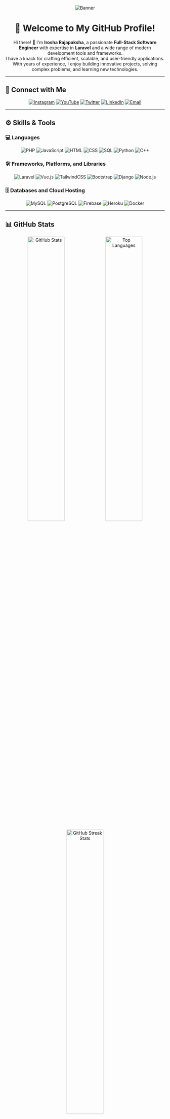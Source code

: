 <div align="center">

![Banner](https://via.placeholder.com/1200x300?text=Welcome+to+My+World+of+Code!)  

# 🌟 Welcome to My GitHub Profile!  

Hi there! 👋 I'm **Irosha Rajapaksha**, a passionate **Full-Stack Software Engineer** with expertise in **Laravel** and a wide range of modern development tools and frameworks.  
I have a knack for crafting efficient, scalable, and user-friendly applications. With years of experience, I enjoy building innovative projects, solving complex problems, and learning new technologies.

</div>  

---

## 🔗 **Connect with Me**

<div align="center">  
<a href="https://instagram.com/your-username" target="_blank"><img src="https://img.shields.io/badge/Instagram-%23E4405F.svg?style=for-the-badge&logo=instagram&logoColor=white" alt="Instagram" /></a>  
<a href="https://youtube.com/your-username" target="_blank"><img src="https://img.shields.io/badge/YouTube-%23FF0000.svg?style=for-the-badge&logo=youtube&logoColor=white" alt="YouTube" /></a>  
<a href="https://twitter.com/your-username" target="_blank"><img src="https://img.shields.io/badge/Twitter-%231DA1F2.svg?style=for-the-badge&logo=twitter&logoColor=white" alt="Twitter" /></a>  
<a href="https://linkedin.com/in/your-username" target="_blank"><img src="https://img.shields.io/badge/LinkedIn-%230A66C2.svg?style=for-the-badge&logo=linkedin&logoColor=white" alt="LinkedIn" /></a>  
<a href="mailto:your-email@example.com" target="_blank"><img src="https://img.shields.io/badge/Email-%23D14836.svg?style=for-the-badge&logo=gmail&logoColor=white" alt="Email" /></a>  
</div>

---

## ⚙️ **Skills & Tools**  

### 💻 **Languages**
<div align="center">  
<img src="https://img.shields.io/badge/PHP-%23777BB4.svg?style=for-the-badge&logo=php&logoColor=white" alt="PHP" />  
<img src="https://img.shields.io/badge/JavaScript-%23F7DF1E.svg?style=for-the-badge&logo=javascript&logoColor=black" alt="JavaScript" />  
<img src="https://img.shields.io/badge/HTML-%23E34F26.svg?style=for-the-badge&logo=html5&logoColor=white" alt="HTML" />  
<img src="https://img.shields.io/badge/CSS-%231572B6.svg?style=for-the-badge&logo=css3&logoColor=white" alt="CSS" />  
<img src="https://img.shields.io/badge/SQL-%2300758F.svg?style=for-the-badge&logo=mysql&logoColor=white" alt="SQL" />  
<img src="https://img.shields.io/badge/Python-%233776AB.svg?style=for-the-badge&logo=python&logoColor=white" alt="Python" />  
<img src="https://img.shields.io/badge/C++-%2300599C.svg?style=for-the-badge&logo=cplusplus&logoColor=white" alt="C++" />  
</div>  

### 🛠️ **Frameworks, Platforms, and Libraries**
<div align="center">  
<img src="https://img.shields.io/badge/Laravel-%23FF2D20.svg?style=for-the-badge&logo=laravel&logoColor=white" alt="Laravel" />  
<img src="https://img.shields.io/badge/Vue.js-%234FC08D.svg?style=for-the-badge&logo=vue.js&logoColor=white" alt="Vue.js" />  
<img src="https://img.shields.io/badge/TailwindCSS-%2338B2AC.svg?style=for-the-badge&logo=tailwind-css&logoColor=white" alt="TailwindCSS" />  
<img src="https://img.shields.io/badge/Bootstrap-%237952B3.svg?style=for-the-badge&logo=bootstrap&logoColor=white" alt="Bootstrap" />  
<img src="https://img.shields.io/badge/Django-%23092E20.svg?style=for-the-badge&logo=django&logoColor=white" alt="Django" />  
<img src="https://img.shields.io/badge/Node.js-%23339933.svg?style=for-the-badge&logo=node.js&logoColor=white" alt="Node.js" />  
</div>  

### 🗄️ **Databases and Cloud Hosting**
<div align="center">  
<img src="https://img.shields.io/badge/MySQL-%2300758F.svg?style=for-the-badge&logo=mysql&logoColor=white" alt="MySQL" />  
<img src="https://img.shields.io/badge/PostgreSQL-%23316192.svg?style=for-the-badge&logo=postgresql&logoColor=white" alt="PostgreSQL" />  
<img src="https://img.shields.io/badge/Firebase-%23039BE5.svg?style=for-the-badge&logo=firebase" alt="Firebase" />  
<img src="https://img.shields.io/badge/Heroku-%23430098.svg?style=for-the-badge&logo=heroku&logoColor=white" alt="Heroku" />  
<img src="https://img.shields.io/badge/Docker-%232496ED.svg?style=for-the-badge&logo=docker&logoColor=white" alt="Docker" />  
</div>  

---

## 📊 **GitHub Stats**  

<div align="center">  
  <img src="https://github-readme-stats.vercel.app/api?username=irosha-rajapaksha&show_icons=true&theme=radical" alt="GitHub Stats" width="48%"/>  
  <img src="https://github-readme-stats.vercel.app/api/top-langs/?username=irosha-rajapaksha&layout=compact&theme=radical" alt="Top Languages" width="48%"/>  
  <img src="https://github-readme-streak-stats.herokuapp.com/?user=irosha-rajapaksha&theme=radical" alt="GitHub Streak Stats" width="48%"/>  
</div>  

---

## 🌟 **Featured Projects**  

<div align="center">

| Project Name | Description | Technology Stack |  
|--------------|-------------|------------------|  
| [E-Commerce Platform](https://github.com) | A feature-rich e-commerce platform. | Laravel, Vue.js, MySQL |  
| [Blog System](https://github.com) | A powerful CMS for blogs. | Django, Bootstrap, PostgreSQL |  
| [Portfolio Website](https://github.com) | A responsive and dynamic portfolio website. | TailwindCSS, Laravel, Heroku |  

</div>  

---

## ✨ **Fun Extras**  

<div align="center">

![Coding Animation](https://media.giphy.com/media/qgQUggAC3Pfv687qPC/giphy.gif)  

✨ "The best way to predict the future is to create it."  

</div>  

---

<div align="center">

📂 [View My Portfolio](https://example.com)  
📧 [Email Me](mailto:your-email@example.com)  

</div>
